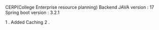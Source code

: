 CERP(College Enterprise resource planning) Backend
JAVA version : 17 
Spring boot version : 3.2.1


1 . Added Caching
2 . 